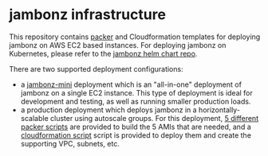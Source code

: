 # jambonz infrastructure

This repository contains [packer](packer.io) and Cloudformation templates for deploying jambonz on AWS EC2 based instances.  For deploying jambonz on Kubernetes, please refer to the [jambonz helm chart repo](https://github.com/jambonz/helm-charts).

There are two supported deployment configurations:

- a [jambonz-mini](./packer/jambonz-mini) deployment which is an "all-in-one" deployment of jambonz on a single EC2 instance.  This type of deployment is ideal for development and testing, as well as running smaller production loads.
- a production deployment which deploys jambonz in a horizontally-scalable cluster using autoscale groups.  For this deployment, [5 different packer scripts](./packer) are provided to build the 5 AMIs that are needed, and a [cloudformation script](./cloudformation/jambonz-scalable-production.yaml) script is provided to deploy them and create the supporting VPC, subnets, etc.
